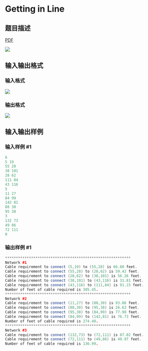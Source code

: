 # Getting in Line

## 题目描述

[problemUrl]: https://uva.onlinejudge.org/index.php?option=com_onlinejudge&Itemid=8&category=4&page=show_problem&problem=152

[PDF](https://uva.onlinejudge.org/external/2/p216.pdf)

![](https://cdn.luogu.com.cn/upload/vjudge_pic/UVA216/098864b161f52d01c0adb149587d844b5011cef5.png)

## 输入输出格式

### 输入格式

![](https://cdn.luogu.com.cn/upload/vjudge_pic/UVA216/48c7869cf0ba4050e074800fdea87807f5105f70.png)

### 输出格式

![](https://cdn.luogu.com.cn/upload/vjudge_pic/UVA216/93001a4c5ae364399490fe055d46190da93b973f.png)

## 输入输出样例

### 输入样例 #1

```cpp
6
5 19
55 28
38 101
28 62
111 84
43 116
5
11 27
84 99
142 81
88 30
95 38
3
132 73
49 86
72 111
0
```


### 输出样例 #1

```cpp
**********************************************************
Network #1
Cable requirement to connect (5,19) to (55,28) is 66.80 feet.
Cable requirement to connect (55,28) to (28,62) is 59.42 feet.
Cable requirement to connect (28,62) to (38,101) is 56.26 feet.
Cable requirement to connect (38,101) to (43,116) is 31.81 feet.
Cable requirement to connect (43,116) to (111,84) is 91.15 feet.
Number of feet of cable required is 305.45.
**********************************************************
Network #2
Cable requirement to connect (11,27) to (88,30) is 93.06 feet.
Cable requirement to connect (88,30) to (95,38) is 26.63 feet.
Cable requirement to connect (95,38) to (84,99) is 77.98 feet.
Cable requirement to connect (84,99) to (142,81) is 76.73 feet.
Number of feet of cable required is 274.40.
**********************************************************
Network #3
Cable requirement to connect (132,73) to (72,111) is 87.02 feet.
Cable requirement to connect (72,111) to (49,86) is 49.97 feet.
Number of feet of cable required is 136.99.
```


